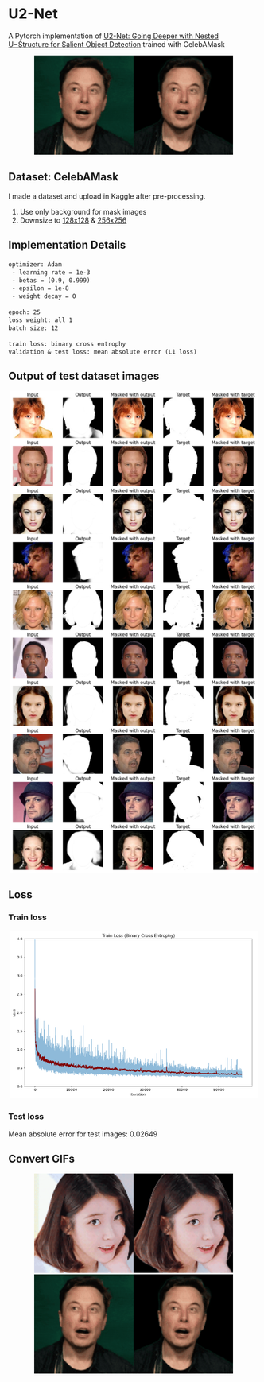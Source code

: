 # U2-Net
A Pytorch implementation of [U2-Net: Going Deeper with Nested U−Structure for Salient Object Detection](https://arxiv.org/abs/2005.09007) trained with CelebAMask

<p align="center">
  <img src="./images/elon-combined.gif" width="400"/>
</p>

## Dataset: CelebAMask
I made a dataset and upload in Kaggle after pre-processing.  
1. Use only background for mask images
2. Downsize to [128x128](https://www.kaggle.com/datasets/kimjiyeop/celeba-128-onlybg) & [256x256](https://www.kaggle.com/datasets/kimjiyeop/celeba-256-onlybg)  

## Implementation Details
```
optimizer: Adam
 - learning rate = 1e-3
 - betas = (0.9, 0.999)
 - epsilon = 1e-8
 - weight decay = 0
 
epoch: 25
loss weight: all 1
batch size: 12

train loss: binary cross entrophy
validation & test loss: mean absolute error (L1 loss)
```

## Output of test dataset images
<p align="center">
  <img src="./images/result.png" style="width:500px;"/>
</p>

## Loss
### Train loss
<p align="center">
  <img src="./images/train_loss.png" style="width:500px;"/>
</p>

### Test loss
Mean absolute error for test images: 0.02649

## Convert GIFs
<p align="center">
  <img src="./images/iu-combined.gif" width="400"/>
  <img src="./images/elon-combined.gif" width="400"/>
</p>
